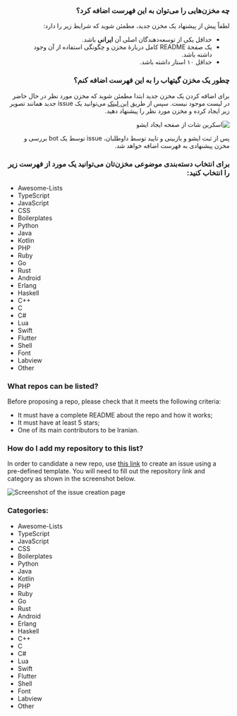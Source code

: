 <div dir='rtl'>
 
### چه مخزن‌هایی را می‌توان به این فهرست اضافه کرد؟
 
لطفاً پیش از پیشنهاد یک مخزن جدید، مطمئن شوید که شرایط زیر را دارد:
 
- حداقل یکی از توسعه‌دهندگان اصلی آن **ایرانی** باشد.
- یک صفحهٔ README کامل دربارهٔ مخزن و چگونگی استفاده از آن وجود داشته باشد.
- حداقل ۱۰ استار داشته باشد.

 ### چطور یک مخزن گیتهاب را به این فهرست اضافه کنم؟

برای اضافه کردن یک مخزن جدید ابتدا مطمئن شوید که مخزن مورد نظر در حال حاضر در لیست موجود نیست. سپس از طریق [این لینک](https://github.com/mohebifar/made-in-iran/issues/new?assignees=amirbagh75%2C+mohebifar&labels=add&template=CONTENT_CONTRIBUTE_TEMPLATE.md&title=Add+REPO_NAME+by+REPO_OWNER) می‌توانید یک issue جدید همانند تصویر زیر ایجاد کرده و مخزن مورد نظر را پیشنهاد دهید.

![اسکرین شات از صفحه ایجاد ایشو](https://user-images.githubusercontent.com/6104558/120077740-e033d080-c079-11eb-9f09-1d6d305d4454.png)

پس از ثبت ایشو و بازبینی و تایید توسط داوطلبان، issue توسط یک bot بررسی و مخزن پیشنهادی به فهرست اضافه خواهد شد. 


### برای انتخاب دسته‌بندی موضوعی مخزن‌تان می‌توانید یک مورد از فهرست زیر را انتخاب کنید:
  
</div>

 - Awesome-Lists
 - TypeScript
 - JavaScript
 - CSS
 - Boilerplates
 - Python
 - Java
 - Kotlin
 - PHP
 - Ruby
 - Go
 - Rust
 - Android
 - Erlang
 - Haskell
 - C++
 - C
 - C#
 - Lua
 - Swift
 - Flutter
 - Shell
 - Font
 - Labview
 - Other

### What repos can be listed?

Before proposing a repo, please check that it meets the following criteria:

- It must have a complete README about the repo and how it works;
- It must have at least 5 stars;
- One of its main contributors to be Iranian.


### How do I add my repository to this list?

In order to candidate a new repo, use [this link](https://github.com/mohebifar/made-in-iran/issues/new?assignees=amirbagh75%2C+mohebifar%2C+mamal72&labels=add&template=CONTENT_CONTRIBUTE_TEMPLATE.md&title=Add+a+new+repository) to create an issue using a pre-defined template. You will need to fill out the repository link and category as shown in the screenshot below.

![Screenshot of the issue creation page](https://user-images.githubusercontent.com/6104558/120077740-e033d080-c079-11eb-9f09-1d6d305d4454.png)

### Categories:

 - Awesome-Lists
 - TypeScript
 - JavaScript
 - CSS
 - Boilerplates
 - Python
 - Java
 - Kotlin
 - PHP
 - Ruby
 - Go
 - Rust
 - Android
 - Erlang
 - Haskell
 - C++
 - C
 - C#
 - Lua
 - Swift
 - Flutter
 - Shell
 - Font
 - Labview
 - Other
